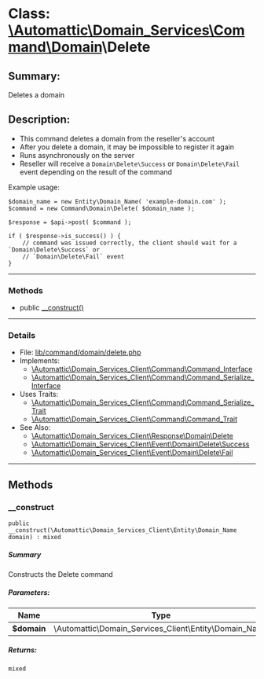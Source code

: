 # Class: [\Automattic](../namespaces/automattic.md)[\Domain_Services](../namespaces/automattic-domain-services.md)[\Command](../namespaces/automattic-domain-services-command.md)[\Domain](../namespaces/automattic-domain-services-command-domain.md)\Delete

## Summary:

Deletes a domain

## Description:

- This command deletes a domain from the reseller's account
- After you delete a domain, it may be impossible to register it again
- Runs asynchronously on the server
- Reseller will receive a `Domain\Delete\Success` or `Domain\Delete\Fail` event depending on the result of the
  command

Example usage:

```
$domain_name = new Entity\Domain_Name( 'example-domain.com' );
$command = new Command\Domain\Delete( $domain_name );

$response = $api->post( $command );

if ( $response->is_success() ) {
    // command was issued correctly, the client should wait for a `Domain\Delete\Success` or
    // `Domain\Delete\Fail` event
}
```


---

### Methods

* public [__construct()](#method___construct)

---

### Details

* File: [lib/command/domain/delete.php](../../lib/command/domain/delete.php)
* Implements:
  * [\Automattic\Domain_Services_Client\Command\Command_Interface](../classes/Automattic-Domain-Services-Command-Command-Interface.md)
  * [\Automattic\Domain_Services_Client\Command\Command_Serialize_Interface](../classes/Automattic-Domain-Services-Command-Command-Serialize-Interface.md)
* Uses Traits:
  * [\Automattic\Domain_Services_Client\Command\Command_Serialize_Trait](../classes/Automattic-Domain-Services-Command-Command-Serialize-Trait.md)
  * [\Automattic\Domain_Services_Client\Command\Command_Trait](../classes/Automattic-Domain-Services-Command-Command-Trait.md)
* See Also:
  * [\Automattic\Domain_Services_Client\Response\Domain\Delete](../classes/Automattic-Domain-Services-Response-Domain-Delete.md)
  * [\Automattic\Domain_Services_Client\Event\Domain\Delete\Success](../classes/Automattic-Domain-Services-Event-Domain-Delete-Success.md)
  * [\Automattic\Domain_Services_Client\Event\Domain\Delete\Fail](../classes/Automattic-Domain-Services-Event-Domain-Delete-Fail.md)

---

## Methods

<a id="method___construct"></a>
### __construct

```
public __construct(\Automattic\Domain_Services_Client\Entity\Domain_Name  domain) : mixed
```

##### Summary

Constructs the Delete command

##### Parameters:

| Name | Type | Default |
|------|------|---------|
| **$domain** | \Automattic\Domain_Services_Client\Entity\Domain_Name |  |

##### Returns:

```
mixed
```
